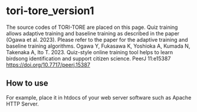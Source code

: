 # tori-tore_version1
The source codes of TORI-TORE are placed on this page. Quiz training allows adaptive training and baseline training as described in the paper (Ogawa et al. 2023).
Please refer to the paper for the adaptive training and baseline training algorithms.
Ogawa Y, Fukasawa K, Yoshioka A, Kumada N, Takenaka A, Ito T. 2023. Quiz-style online training tool helps to learn birdsong identification and support citizen science. PeerJ 11:e15387 https://doi.org/10.7717/peerj.15387

## How to use
For example, place it in htdocs of your web server software such as Apache HTTP Server.

